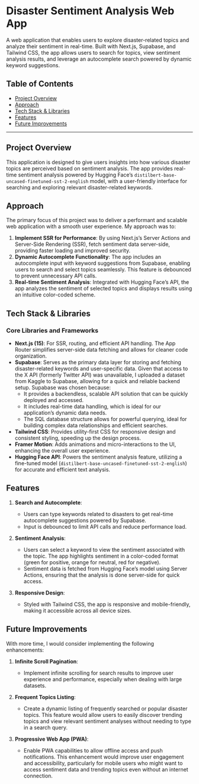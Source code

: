 # Disaster Sentiment Analysis Web App

A web application that enables users to explore disaster-related topics and analyze their sentiment in real-time. Built with Next.js, Supabase, and Tailwind CSS, the app allows users to search for topics, view sentiment analysis results, and leverage an autocomplete search powered by dynamic keyword suggestions.

## Table of Contents
- [Project Overview](#project-overview)
- [Approach](#approach)
- [Tech Stack & Libraries](#tech-stack--libraries)
- [Features](#features)
- [Future Improvements](#future-improvements)

---

## Project Overview

This application is designed to give users insights into how various disaster topics are perceived based on sentiment analysis. The app provides real-time sentiment analysis powered by Hugging Face’s `distilbert-base-uncased-finetuned-sst-2-english` model, with a user-friendly interface for searching and exploring relevant disaster-related keywords.

## Approach

The primary focus of this project was to deliver a performant and scalable web application with a smooth user experience. My approach was to:

1. **Implement SSR for Performance**: By using Next.js’s Server Actions and Server-Side Rendering (SSR), fetch sentiment data server-side, providing faster loading and improved security.
2. **Dynamic Autocomplete Functionality**: The app includes an autocomplete input with keyword suggestions from Supabase, enabling users to search and select topics seamlessly. This feature is debounced to prevent unnecessary API calls.
3. **Real-time Sentiment Analysis**: Integrated with Hugging Face’s API, the app analyzes the sentiment of selected topics and displays results using an intuitive color-coded scheme.

## Tech Stack & Libraries

### Core Libraries and Frameworks

- **Next.js (15)**: For SSR, routing, and efficient API handling. The App Router simplifies server-side data fetching and allows for cleaner code organization.
- **Supabase**: Serves as the primary data layer for storing and fetching disaster-related keywords and user-specific data. Given that access to the X API (formerly Twitter API) was unavailable, I uploaded a dataset from Kaggle to Supabase, allowing for a quick and reliable backend setup. Supabase was chosen because:
    - It provides a backendless, scalable API solution that can be quickly deployed and accessed.
    - It includes real-time data handling, which is ideal for our application’s dynamic data needs.
    - The SQL database structure allows for powerful querying, ideal for building complex data relationships and efficient searches.
- **Tailwind CSS**: Provides utility-first CSS for responsive design and consistent styling, speeding up the design process.
- **Framer Motion**: Adds animations and micro-interactions to the UI, enhancing the overall user experience.
- **Hugging Face API**: Powers the sentiment analysis feature, utilizing a fine-tuned model (`distilbert-base-uncased-finetuned-sst-2-english`) for accurate and efficient text analysis.

## Features

1. **Search and Autocomplete**: 
   - Users can type keywords related to disasters to get real-time autocomplete suggestions powered by Supabase.
   - Input is debounced to limit API calls and reduce performance load.

2. **Sentiment Analysis**:
   - Users can select a keyword to view the sentiment associated with the topic. The app highlights sentiment in a color-coded format (green for positive, orange for neutral, red for negative).
   - Sentiment data is fetched from Hugging Face’s model using Server Actions, ensuring that the analysis is done server-side for quick access.

3. **Responsive Design**:
   - Styled with Tailwind CSS, the app is responsive and mobile-friendly, making it accessible across all device sizes.

## Future Improvements

With more time, I would consider implementing the following enhancements:

1. **Infinite Scroll Pagination**:
   - Implement infinite scrolling for search results to improve user experience and performance, especially when dealing with large datasets.

2. **Frequent Topics Listing**:
   - Create a dynamic listing of frequently searched or popular disaster topics. This feature would allow users to easily discover trending topics and view relevant sentiment analyses without needing to type in a search query.

3. **Progressive Web App (PWA)**:
   - Enable PWA capabilities to allow offline access and push notifications. This enhancement would improve user engagement and accessibility, particularly for mobile users who might want to access sentiment data and trending topics even without an internet connection.

